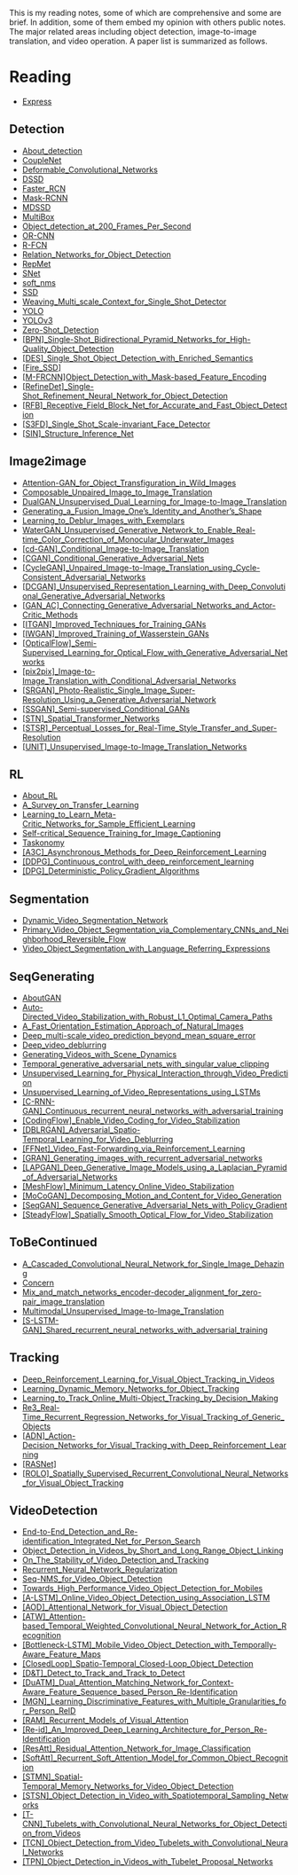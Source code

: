 This is my reading notes, some of which are comprehensive and some are brief. In addition, some of them embed my opinion with others public notes. The major related areas including object detection, image-to-image translation, and video operation. A paper list is summarized as follows.

# Reading

- [Express](./Express.md)

## Detection

- [About_detection](./Detection/About_detection.md)
- [CoupleNet](./Detection/CoupleNet.md)
- [Deformable_Convolutional_Networks](./Detection/Deformable_Convolutional_Networks.md)
- [DSSD](./Detection/DSSD.md)
- [Faster_RCN](./Detection/Faster_RCN.md)
- [Mask-RCNN](./Detection/Mask-RCNN.md)
- [MDSSD](./Detection/MDSSD.md)
- [MultiBox](./Detection/MultiBox.md)
- [Object_detection_at_200_Frames_Per_Second](./Detection/Object_detection_at_200_Frames_Per_Second.md)
- [OR-CNN](./Detection/OR-CNN.md)
- [R-FCN](./Detection/R-FCN.md)
- [Relation_Networks_for_Object_Detection](./Detection/Relation_Networks_for_Object_Detection.md)
- [RepMet](./Detection/RepMet.md)
- [SNet](./Detection/SNet.md)
- [soft_nms](./Detection/soft_nms.md)
- [SSD](./Detection/SSD.md)
- [Weaving_Multi_scale_Context_for_Single_Shot_Detector](./Detection/Weaving_Multi_scale_Context_for_Single_Shot_Detector.md)
- [YOLO](./Detection/YOLO.md)
- [YOLOv3](./Detection/YOLOv3.md)
- [Zero-Shot_Detection](./Detection/Zero-Shot_Detection.md)
- [[BPN]_Single-Shot_Bidirectional_Pyramid_Networks_for_High-Quality_Object_Detection](./Detection/[BPN]_Single-Shot_Bidirectional_Pyramid_Networks_for_High-Quality_Object_Detection.md)
- [[DES]_Single_Shot_Object_Detection_with_Enriched_Semantics](./Detection/[DES]_Single_Shot_Object_Detection_with_Enriched_Semantics.md)
- [[Fire_SSD]](./Detection/[Fire_SSD].md)
- [[M-FRCNN]Object_Detection_with_Mask-based_Feature_Encoding](./Detection/[M-FRCNN]Object_Detection_with_Mask-based_Feature_Encoding.md)
- [[RefineDet]_Single-Shot_Refinement_Neural_Network_for_Object_Detection](./Detection/[RefineDet]_Single-Shot_Refinement_Neural_Network_for_Object_Detection.md)
- [[RFB]_Receptive_Field_Block_Net_for_Accurate_and_Fast_Object_Detection](./Detection/[RFB]_Receptive_Field_Block_Net_for_Accurate_and_Fast_Object_Detection.md)
- [[S3FD]_Single_Shot_Scale-invariant_Face_Detector](./Detection/[S3FD]_Single_Shot_Scale-invariant_Face_Detector.md)
- [[SIN]_Structure_Inference_Net](./Detection/[SIN]_Structure_Inference_Net.md)

## Image2image

- [Attention-GAN_for_Object_Transfiguration_in_Wild_Images](./Image2image/Attention-GAN_for_Object_Transfiguration_in_Wild_Images.md)
- [Composable_Unpaired_Image_to_Image_Translation](./Image2image/Composable_Unpaired_Image_to_Image_Translation.md)
- [DualGAN_Unsupervised_Dual_Learning_for_Image-to-Image_Translation](./Image2image/DualGAN_Unsupervised_Dual_Learning_for_Image-to-Image_Translation.md)
- [Generating_a_Fusion_Image_One’s_Identity_and_Another’s_Shape](./Image2image/Generating_a_Fusion_Image_One’s_Identity_and_Another’s_Shape.md)
- [Learning_to_Deblur_Images_with_Exemplars](./Image2image/Learning_to_Deblur_Images_with_Exemplars.md)
- [WaterGAN_Unsupervised_Generative_Network_to_Enable_Real-time_Color_Correction_of_Monocular_Underwater_Images](./Image2image/WaterGAN_Unsupervised_Generative_Network_to_Enable_Real-time_Color_Correction_of_Monocular_Underwater_Images.md)
- [[cd-GAN]_Conditional_Image-to-Image_Translation](./Image2image/[cd-GAN]_Conditional_Image-to-Image_Translation.md)
- [[CGAN]_Conditional_Generative_Adversarial_Nets](./Image2image/[CGAN]_Conditional_Generative_Adversarial_Nets.md)
- [[CycleGAN]_Unpaired_Image-to-Image_Translation_using_Cycle-Consistent_Adversarial_Networks](./Image2image/[CycleGAN]_Unpaired_Image-to-Image_Translation_using_Cycle-Consistent_Adversarial_Networks.md)
- [[DCGAN]_Unsupervised_Representation_Learning_with_Deep_Convolutional_Generative_Adversarial_Networks](./Image2image/[DCGAN]_Unsupervised_Representation_Learning_with_Deep_Convolutional_Generative_Adversarial_Networks.md)
- [[GAN_AC]_Connecting_Generative_Adversarial_Networks_and_Actor-Critic_Methods](./Image2image/[GAN_AC]_Connecting_Generative_Adversarial_Networks_and_Actor-Critic_Methods.md)
- [[ITGAN]_Improved_Techniques_for_Training_GANs](./Image2image/[ITGAN]_Improved_Techniques_for_Training_GANs.md)
- [[IWGAN]_Improved_Training_of_Wasserstein_GANs](./Image2image/[IWGAN]_Improved_Training_of_Wasserstein_GANs.md)
- [[OpticalFlow]_Semi-Supervised_Learning_for_Optical_Flow_with_Generative_Adversarial_Networks](./Image2image/[OpticalFlow]_Semi-Supervised_Learning_for_Optical_Flow_with_Generative_Adversarial_Networks.md)
- [[pix2pix]_Image-to-Image_Translation_with_Conditional_Adversarial_Networks](./Image2image/[pix2pix]_Image-to-Image_Translation_with_Conditional_Adversarial_Networks.md)
- [[SRGAN]_Photo-Realistic_Single_Image_Super-Resolution_Using_a_Generative_Adversarial_Network](./Image2image/[SRGAN]_Photo-Realistic_Single_Image_Super-Resolution_Using_a_Generative_Adversarial_Network.md)
- [[SSGAN]_Semi-supervised_Conditional_GANs](./Image2image/[SSGAN]_Semi-supervised_Conditional_GANs.md)
- [[STN]_Spatial_Transformer_Networks](./Image2image/[STN]_Spatial_Transformer_Networks.md)
- [[STSR]_Perceptual_Losses_for_Real-Time_Style_Transfer_and_Super-Resolution](./Image2image/[STSR]_Perceptual_Losses_for_Real-Time_Style_Transfer_and_Super-Resolution.md)
- [[UNIT]_Unsupervised_Image-to-Image_Translation_Networks](./Image2image/[UNIT]_Unsupervised_Image-to-Image_Translation_Networks.md)

## RL

- [About_RL](./RL/About_RL.md)
- [A_Survey_on_Transfer_Learning](./RL/A_Survey_on_Transfer_Learning.md)
- [Learning_to_Learn_Meta-Critic_Networks_for_Sample_Efficient_Learning](./RL/Learning_to_Learn_Meta-Critic_Networks_for_Sample_Efficient_Learning.md)
- [Self-critical_Sequence_Training_for_Image_Captioning](./RL/Self-critical_Sequence_Training_for_Image_Captioning.md)
- [Taskonomy](./RL/Taskonomy.md)
- [[A3C]_Asynchronous_Methods_for_Deep_Reinforcement_Learning](./RL/[A3C]_Asynchronous_Methods_for_Deep_Reinforcement_Learning.md)
- [[DDPG]_Continuous_control_with_deep_reinforcement_learning](./RL/[DDPG]_Continuous_control_with_deep_reinforcement_learning.md)
- [[DPG]_Deterministic_Policy_Gradient_Algorithms](./RL/[DPG]_Deterministic_Policy_Gradient_Algorithms.md)

## Segmentation

- [Dynamic_Video_Segmentation_Network](./Segmentation/Dynamic_Video_Segmentation_Network.md)
- [Primary_Video_Object_Segmentation_via_Complementary_CNNs_and_Neighborhood_Reversible_Flow](./Segmentation/Primary_Video_Object_Segmentation_via_Complementary_CNNs_and_Neighborhood_Reversible_Flow.md)
- [Video_Object_Segmentation_with_Language_Referring_Expressions](./Segmentation/Video_Object_Segmentation_with_Language_Referring_Expressions.md)

## SeqGenerating

- [AboutGAN](./SeqGenerating/AboutGAN.md)
- [Auto-Directed_Video_Stabilization_with_Robust_L1_Optimal_Camera_Paths](./SeqGenerating/Auto-Directed_Video_Stabilization_with_Robust_L1_Optimal_Camera_Paths.md)
- [A_Fast_Orientation_Estimation_Approach_of_Natural_Images](./SeqGenerating/A_Fast_Orientation_Estimation_Approach_of_Natural_Images.md)
- [Deep_multi-scale_video_prediction_beyond_mean_square_error](./SeqGenerating/Deep_multi-scale_video_prediction_beyond_mean_square_error.md)
- [Deep_video_deblurring](./SeqGenerating/Deep_video_deblurring.md)
- [Generating_Videos_with_Scene_Dynamics](./SeqGenerating/Generating_Videos_with_Scene_Dynamics.md)
- [Temporal_generative_adversarial_nets_with_singular_value_clipping](./SeqGenerating/Temporal_generative_adversarial_nets_with_singular_value_clipping.md)
- [Unsupervised_Learning_for_Physical_Interaction_through_Video_Prediction](./SeqGenerating/Unsupervised_Learning_for_Physical_Interaction_through_Video_Prediction.md)
- [Unsupervised_Learning_of_Video_Representations_using_LSTMs](./SeqGenerating/Unsupervised_Learning_of_Video_Representations_using_LSTMs.md)
- [[C-RNN-GAN]_Continuous_recurrent_neural_networks_with_adversarial_training](./SeqGenerating/[C-RNN-GAN]_Continuous_recurrent_neural_networks_with_adversarial_training.md)
- [[CodingFlow]_Enable_Video_Coding_for_Video_Stabilization](./SeqGenerating/[CodingFlow]_Enable_Video_Coding_for_Video_Stabilization.md)
- [[DBLRGAN]_Adversarial_Spatio-Temporal_Learning_for_Video_Deblurring](./SeqGenerating/[DBLRGAN]_Adversarial_Spatio-Temporal_Learning_for_Video_Deblurring.md)
- [[FFNet]_Video_Fast-Forwarding_via_Reinforcement_Learning](./SeqGenerating/[FFNet]_Video_Fast-Forwarding_via_Reinforcement_Learning.md)
- [[GRAN]_Generating_images_with_recurrent_adversarial_networks](./SeqGenerating/[GRAN]_Generating_images_with_recurrent_adversarial_networks.md)
- [[LAPGAN]_Deep_Generative_Image_Models_using_a_Laplacian_Pyramid_of_Adversarial_Networks](./SeqGenerating/[LAPGAN]_Deep_Generative_Image_Models_using_a_Laplacian_Pyramid_of_Adversarial_Networks.md)
- [[MeshFlow]_Minimum_Latency_Online_Video_Stabilization](./SeqGenerating/[MeshFlow]_Minimum_Latency_Online_Video_Stabilization.md)
- [[MoCoGAN]_Decomposing_Motion_and_Content_for_Video_Generation](./SeqGenerating/[MoCoGAN]_Decomposing_Motion_and_Content_for_Video_Generation.md)
- [[SeqGAN]_Sequence_Generative_Adversarial_Nets_with_Policy_Gradient](./SeqGenerating/[SeqGAN]_Sequence_Generative_Adversarial_Nets_with_Policy_Gradient.md)
- [[SteadyFlow]_Spatially_Smooth_Optical_Flow_for_Video_Stabilization](./SeqGenerating/[SteadyFlow]_Spatially_Smooth_Optical_Flow_for_Video_Stabilization.md)

## ToBeContinued

- [A_Cascaded_Convolutional_Neural_Network_for_Single_Image_Dehazing](./ToBeContinued/A_Cascaded_Convolutional_Neural_Network_for_Single_Image_Dehazing.md)
- [Concern](./ToBeContinued/Concern.md)
- [Mix_and_match_networks_encoder-decoder_alignment_for_zero-pair_image_translation](./ToBeContinued/Mix_and_match_networks_encoder-decoder_alignment_for_zero-pair_image_translation.md)
- [Multimodal_Unsupervised_Image-to-Image_Translation](./ToBeContinued/Multimodal_Unsupervised_Image-to-Image_Translation.md)
- [[S-LSTM-GAN]_Shared_recurrent_neural_networks_with_adversarial_training](./ToBeContinued/[S-LSTM-GAN]_Shared_recurrent_neural_networks_with_adversarial_training.md)

## Tracking

- [Deep_Reinforcement_Learning_for_Visual_Object_Tracking_in_Videos](./Tracking/Deep_Reinforcement_Learning_for_Visual_Object_Tracking_in_Videos.md)
- [Learning_Dynamic_Memory_Networks_for_Object_Tracking](./Tracking/Learning_Dynamic_Memory_Networks_for_Object_Tracking.md)
- [Learning_to_Track_Online_Multi-Object_Tracking_by_Decision_Making](./Tracking/Learning_to_Track_Online_Multi-Object_Tracking_by_Decision_Making.md)
- [Re3_Real-Time_Recurrent_Regression_Networks_for_Visual_Tracking_of_Generic_Objects](./Tracking/Re3_Real-Time_Recurrent_Regression_Networks_for_Visual_Tracking_of_Generic_Objects.md)
- [[ADN]_Action-Decision_Networks_for_Visual_Tracking_with_Deep_Reinforcement_Learning](./Tracking/[ADN]_Action-Decision_Networks_for_Visual_Tracking_with_Deep_Reinforcement_Learning.md)
- [[RASNet]](./Tracking/[RASNet].md)
- [[ROLO]_Spatially_Supervised_Recurrent_Convolutional_Neural_Networks_for_Visual_Object_Tracking](./Tracking/[ROLO]_Spatially_Supervised_Recurrent_Convolutional_Neural_Networks_for_Visual_Object_Tracking.md)

## VideoDetection

- [End-to-End_Detection_and_Re-identification_Integrated_Net_for_Person_Search](./VideoDetection/End-to-End_Detection_and_Re-identification_Integrated_Net_for_Person_Search.md)
- [Object_Detection_in_Videos_by_Short_and_Long_Range_Object_Linking](./VideoDetection/Object_Detection_in_Videos_by_Short_and_Long_Range_Object_Linking.md)
- [On_The_Stability_of_Video_Detection_and_Tracking](./VideoDetection/On_The_Stability_of_Video_Detection_and_Tracking.md)
- [Recurrent_Neural_Network_Regularization](./VideoDetection/Recurrent_Neural_Network_Regularization.md)
- [Seq-NMS_for_Video_Object_Detection](./VideoDetection/Seq-NMS_for_Video_Object_Detection.md)
- [Towards_High_Performance_Video_Object_Detection_for_Mobiles](./VideoDetection/Towards_High_Performance_Video_Object_Detection_for_Mobiles.md)
- [[A-LSTM]_Online_Video_Object_Detection_using_Association_LSTM](./VideoDetection/[A-LSTM]_Online_Video_Object_Detection_using_Association_LSTM.md)
- [[AOD]_Attentional_Network_for_Visual_Object_Detection](./VideoDetection/[AOD]_Attentional_Network_for_Visual_Object_Detection.md)
- [[ATW]_Attention-based_Temporal_Weighted_Convolutional_Neural_Network_for_Action_Recognition](./VideoDetection/[ATW]_Attention-based_Temporal_Weighted_Convolutional_Neural_Network_for_Action_Recognition.md)
- [[Bottleneck-LSTM]_Mobile_Video_Object_Detection_with_Temporally-Aware_Feature_Maps](./VideoDetection/[Bottleneck-LSTM]_Mobile_Video_Object_Detection_with_Temporally-Aware_Feature_Maps.md)
- [[ClosedLoop]_Spatio-Temporal_Closed-Loop_Object_Detection](./VideoDetection/[ClosedLoop]_Spatio-Temporal_Closed-Loop_Object_Detection.md)
- [[D&T]_Detect_to_Track_and_Track_to_Detect](./VideoDetection/[D&T]_Detect_to_Track_and_Track_to_Detect.md)
- [[DuATM]_Dual_Attention_Matching_Network_for_Context-Aware_Feature_Sequence_based_Person_Re-Identification](./VideoDetection/[DuATM]_Dual_Attention_Matching_Network_for_Context-Aware_Feature_Sequence_based_Person_Re-Identification.md)
- [[MGN]_Learning_Discriminative_Features_with_Multiple_Granularities_for_Person_ReID](./VideoDetection/[MGN]_Learning_Discriminative_Features_with_Multiple_Granularities_for_Person_ReID.md)
- [[RAM]_Recurrent_Models_of_Visual_Attention](./VideoDetection/[RAM]_Recurrent_Models_of_Visual_Attention.md)
- [[Re-id]_An_Improved_Deep_Learning_Architecture_for_Person_Re-Identification](./VideoDetection/[Re-id]_An_Improved_Deep_Learning_Architecture_for_Person_Re-Identification.md)
- [[ResAtt]_Residual_Attention_Network_for_Image_Classification](./VideoDetection/[ResAtt]_Residual_Attention_Network_for_Image_Classification.md)
- [[SoftAtt]_Recurrent_Soft_Attention_Model_for_Common_Object_Recognition](./VideoDetection/[SoftAtt]_Recurrent_Soft_Attention_Model_for_Common_Object_Recognition.md)
- [[STMN]_Spatial-Temporal_Memory_Networks_for_Video_Object_Detection](./VideoDetection/[STMN]_Spatial-Temporal_Memory_Networks_for_Video_Object_Detection.md)
- [[STSN]_Object_Detection_in_Video_with_Spatiotemporal_Sampling_Networks](./VideoDetection/[STSN]_Object_Detection_in_Video_with_Spatiotemporal_Sampling_Networks.md)
- [[T-CNN]_Tubelets_with_Convolutional_Neural_Networks_for_Object_Detection_from_Videos](./VideoDetection/[T-CNN]_Tubelets_with_Convolutional_Neural_Networks_for_Object_Detection_from_Videos.md)
- [[TCN]_Object_Detection_from_Video_Tubelets_with_Convolutional_Neural_Networks](./VideoDetection/[TCN]_Object_Detection_from_Video_Tubelets_with_Convolutional_Neural_Networks.md)
- [[TPN]_Object_Detection_in_Videos_with_Tubelet_Proposal_Networks](./VideoDetection/[TPN]_Object_Detection_in_Videos_with_Tubelet_Proposal_Networks.md)
